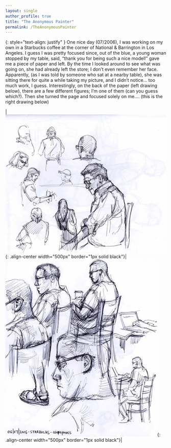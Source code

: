 ```yaml
---
layout: single
author_profile: true
title: "The Anonymous Painter"
permalink: /TheAnonymousPainter
---
```


{: style="text-align: justify" }
One nice day (07/2006), I was working on my own in a Starbucks coffee at the corner of National & Barrington in Los Angeles. 
I guess I was pretty focused since, out of the blue, a young woman stopped by my table, said, “thank you for being such a nice model!” 
gave me a piece of paper and left. By the time I looked around to see what was going on, she had already left the store; 
I don’t even remember her face. Apparently, (as I was told by someone who sat at a nearby table), she was sitting there for quite
a while taking my picture, and I didn’t notice... too much work, I guess. Interestingly, on the back of the paper (left drawing below),
there are a few different figures; I’m one of them (can you guess which?). Then she turned the page and focused solely on me.... 
(this is the right drawing below)

|![back](/assets/images/starbucks_back_low.jpeg){: .align-center width="500px" border="1px solid black"}|![front](assets/images/starbucks_front_low.jpeg){: .align-center width="500px" border="1px solid black"}|


